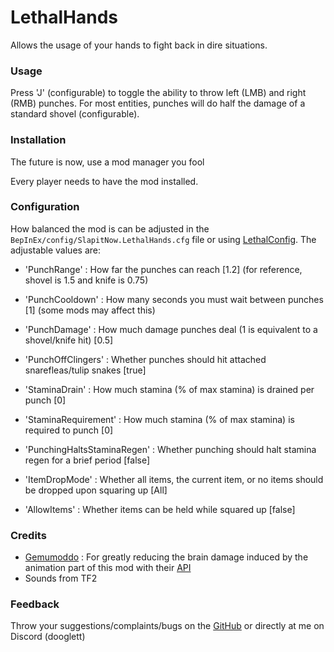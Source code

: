 # LethalHands

Allows the usage of your hands to fight back in dire situations.

### Usage

Press 'J' (configurable) to toggle the ability to throw left (LMB) and right (RMB) punches.
For most entities, punches will do half the damage of a standard shovel (configurable).

### Installation

The future is now, use a mod manager you fool

Every player needs to have the mod installed.

### Configuration

How balanced the mod is can be adjusted in the `BepInEx/config/SlapitNow.LethalHands.cfg` file or using [LethalConfig](https://thunderstore.io/c/lethal-company/p/AinaVT/LethalConfig/).
The adjustable values are:
- 'PunchRange' : How far the punches can reach [1.2]  (for reference, shovel is 1.5 and knife is 0.75)
- 'PunchCooldown' : How many seconds you must wait between punches [1] (some mods may affect this)
- 'PunchDamage' : How much damage punches deal (1 is equivalent to a shovel/knife hit) [0.5]

- 'PunchOffClingers' : Whether punches should hit attached snarefleas/tulip snakes [true]

- 'StaminaDrain' : How much stamina (% of max stamina) is drained per punch [0]
- 'StaminaRequirement' : How much stamina (% of max stamina) is required to punch [0]
- 'PunchingHaltsStaminaRegen' : Whether punching should halt stamina regen for a brief period [false]

- 'ItemDropMode' : Whether all items, the current item, or no items should be dropped upon squaring up [All]
- 'AllowItems' : Whether items can be held while squared up [false]

### Credits

- [Gemumoddo](https://thunderstore.io/c/lethal-company/p/Gemumoddo/) : For greatly reducing the brain damage induced by the animation part of this mod with their [API](https://thunderstore.io/c/lethal-company/p/Gemumoddo/LethalEmotesAPI)
- Sounds from TF2

### Feedback

Throw your suggestions/complaints/bugs on the [GitHub](https://github.com/ThomasNg2/LethalHands) or directly at me on Discord (dooglett)
